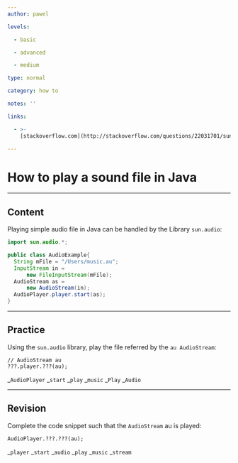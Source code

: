 ```yaml
---
author: pawel

levels:

  - basic

  - advanced

  - medium

type: normal

category: how to

notes: ''

links:

  - >-
    [stackoverflow.com](http://stackoverflow.com/questions/22031701/sun-audio-player-and-sound-i-o){website}

---
```


# How to play a sound file in Java

---

## Content

Playing simple audio file in Java can be handled by the Library `sun.audio`:

```java
import sun.audio.*;

public class AudioExample{
  String mFile = "/Users/music.au";
  InputStream in =
      new FileInputStream(mFile);
  AudioStream as =
      new AudioStream(in);
  AudioPlayer.player.start(as);
}
```

---

## Practice

Using the `sun.audio` library, play the file referred by the `au AudioStream`:

```
// AudioStream au
???.player.???(au);
```

_`AudioPlayer`
_`start`
_`play`
_`music`
_`Play`
_`Audio`

---

## Revision

Complete the code snippet such that the `AudioStream` au is played:

```
AudioPlayer.???.???(au);
```

_`player`
_`start`
_`audio`
_`play`
_`music`
_`stream`
